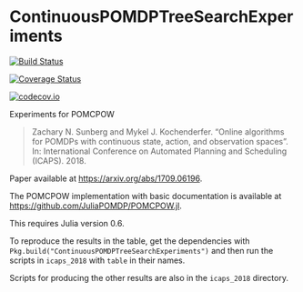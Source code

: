 # ContinuousPOMDPTreeSearchExperiments

[![Build Status](https://travis-ci.org/zsunberg/ContinuousPOMDPTreeSearchExperiments.jl.svg?branch=master)](https://travis-ci.org/zsunberg/ContinuousPOMDPTreeSearchExperiments.jl)

[![Coverage Status](https://coveralls.io/repos/zsunberg/ContinuousPOMDPTreeSearchExperiments.jl/badge.svg?branch=master&service=github)](https://coveralls.io/github/zsunberg/ContinuousPOMDPTreeSearchExperiments.jl?branch=master)

[![codecov.io](http://codecov.io/github/zsunberg/ContinuousPOMDPTreeSearchExperiments.jl/coverage.svg?branch=master)](http://codecov.io/github/zsunberg/ContinuousPOMDPTreeSearchExperiments.jl?branch=master)

Experiments for POMCPOW

> Zachary N. Sunberg and Mykel J. Kochenderfer. “Online algorithms for POMDPs with continuous state, action, and observation spaces”. In: International Conference on Automated Planning and Scheduling (ICAPS). 2018.

Paper available at https://arxiv.org/abs/1709.06196.

The POMCPOW implementation with basic documentation is available at https://github.com/JuliaPOMDP/POMCPOW.jl.

This requires Julia version 0.6.

To reproduce the results in the table, get the dependencies with `Pkg.build("ContinuousPOMDPTreeSearchExperiments")` and then run the scripts in `icaps_2018` with `table` in their names.

Scripts for producing the other results are also in the `icaps_2018` directory.
